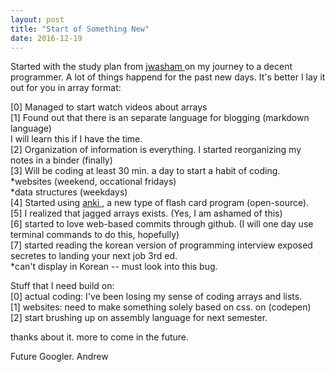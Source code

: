```yaml
---
layout: post
title: "Start of Something New"
date: 2016-12-19
---
```


Started with the study plan from <a href="https://github.com/jwasham/google-interview-university#did-i-get-the-job"> jwasham </a> on my journey to a decent programmer.
A lot of things happend for the past new days. 
It's better I lay it out for you in array format:

[0] Managed to start watch videos about arrays </br>
[1] Found out that there is an separate language for blogging (markdown language)</br>
    I will learn this if I have the time. </br>
[2] Organization of information is everything. I started reorganizing my notes in a binder (finally) </br>
[3] Will be coding at least 30 min. a day to start a habit of coding.</br>
    *websites (weekend, occational fridays) </br>
    *data structures (weekdays) </br>
[4] Started using <a href="http://ankisrs.net/"> anki </a>, a new type of flash card program (open-source). </br>
[5] I realized that jagged arrays exists. (Yes, I am ashamed of this) </br>
[6] started to love web-based commits through github. (I will one day use terminal commands to do this, hopefully) </br>
[7] started reading the korean version of programming interview exposed secretes to landing your next job 3rd ed. </br>
     *can't display in Korean -- must look into this bug. </br>

Stuff that I need build on: </br>
[0] actual coding: I've been losing my sense of coding arrays and lists. </br>
[1] websites: need to make something solely based on css. on (codepen) </br>
[2] start brushing up on assembly language for next semester. </br>

thanks about it. more to come in the future. </br>

Future Googler.
Andrew
